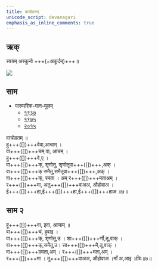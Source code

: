 ```yaml
---
title: वाचोव्रतम्  
unicode_script: devanagari  
emphasis_as_inline_comments: true
---   
```


## ऋक्

स्वयम् अस्कुन्वे +++(=अकूर्दम्)+++॥

![](../../../images/mood/skipping-happy.jpg)

## साम

- पारम्परिक-गान-मूलम् 
  - [१९३७](https://archive.org/stream/sAmaveda-jaiminIya-paravastu-paramparA-docs/sAmaveda-paravastu-1937#page/n55/mode/1up)
  - [१९७५](https://archive.org/stream/sAmaveda-jaiminIya-paravastu-paramparA-docs/sAmaveda-paravastu-1975#page/n51/mode/2up)
  - [२०१५](https://archive.org/stream/sAmaveda-jaiminIya-paravastu-paramparA-docs/proxaNa-sAmAni#page/n3/mode/2up)

<div class="audioEmbed"  caption="रामानुजार्यः 1974 " src="https://archive
.org/download/jaiminIya-sAma-gAna-paravastu-tradition-rAmAnuja/vAchovratam-vAk-shruNotu-1.mp3"></div>
<div class="audioEmbed"  caption="गोपालार्यः 2015  " src="https://archive
.org/download/jaiminIya-sAma-gAna-paravastu-tradition-gopAla-2015/vAchovratam-vAk-shruNotu-1.mp3"></div>

वाचोव्रतम् ॥  
हु+++([])+++वेवा,आचाम् ।  
वा+++([])+++चम् वा, आचम् ।  
हु+++([])+++वे,ए ।  
वा+++([])+++क्, शृणोतु,  शृणोतूवा+++([])+++,अक् ।  
वा+++([])+++क् समैतु,समैतूवा+++([])+++,अक् ।  
वा+++([])+++क्, रमता । अम् र+++([])+++मताअम् ।  
र+++([])+++मा, अतु+++([])+++वाअअ, औहोवाअ ।  
ई+++([])+++हा,ई+++([])+++हा,ई+++([])+++हाअ ॥७॥

## साम २

<div class="audioEmbed"  caption="रामानुजार्यः 1974 " src="https://archive
.org/download/jaiminIya-sAma-gAna-paravastu-tradition-rAmAnuja/vAchovratam-vAk-shruNotu-2.mp3"></div>
<div class="audioEmbed"  caption="गोपालार्यः 2015  " src="https://archive
.org/download/jaiminIya-sAma-gAna-paravastu-tradition-gopAla-2015/vAchovratam-vAk-shruNotu-2.mp3"></div>

हू+++([])+++वा, इवा, आचाम् ॥  
वा+++([])+++चं, हुवाइ ।  
वा+++([])+++क्, शृणोतू,उ । शा+++([])+++र्णो,तू,वाक् ।  
वा+++([])+++क्,समैतू,उ। सा+++([])+++मै,तू,वाक् ।  
वा+++([])+++ग्रमता,अम् । र+++([])+++मता,अम् ।  
र+++([])+++मा । तु+++([])+++वाअअ, औहोवाअ ।माँ अ,आइ ॥त्रिः॥७॥
